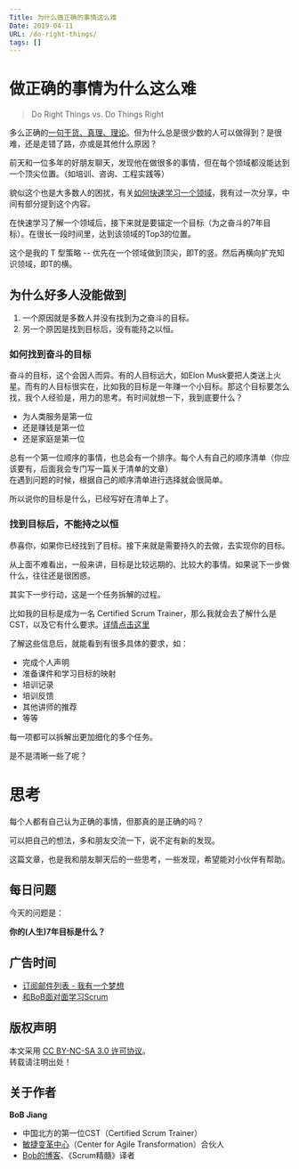 ```yaml
---
Title: 为什么做正确的事情这么难
Date: 2019-04-11
URL: /do-right-things/ 
tags: []
---
```


# 做正确的事情为什么这么难

> Do Right Things vs. Do Things Right

多么正确的[一句干货、真理、理论](https://github.com/bobjiang/bobjiang/blob/master/20190409-theory-vs-practice.md)。但为什么总是很少数的人可以做得到？是很难，还是走错了路，亦或是其他什么原因？

前天和一位多年的好朋友聊天，发现他在做很多的事情，但在每个领域都没能达到一个顶尖位置。（如培训、咨询、工程实践等）

貌似这个也是大多数人的困扰，有关[如何快速学习一个领域](https://github.com/bobjiang/bobjiang/blob/master/bob-agile-road.md)，我有过一次分享，中间有部分提到这个内容。

在快速学习了解一个领域后，接下来就是要锚定一个目标（为之奋斗的7年目标）。在很长一段时间里，达到该领域的Top3的位置。

这个是我的 T 型策略 -- 优先在一个领域做到顶尖，即T的竖。然后再横向扩充知识领域，即T的横。

## 为什么好多人没能做到

1. 一个原因就是多数人并没有找到为之奋斗的目标。  
2. 另一个原因是找到目标后，没有能持之以恒。

### 如何找到奋斗的目标
奋斗的目标，这个会因人而异。有的人目标远大，如Elon Musk要把人类送上火星。而有的人目标很实在，比如我的目标是一年赚一个小目标。那这个目标要怎么找，我个人经验是，用力的思考。有时间就想一下，我到底要什么？

- 为人类服务是第一位
- 还是赚钱是第一位
- 还是家庭是第一位

总有一个第一位顺序的事情，也总会有一个排序。每个人有自己的顺序清单（你应该要有，后面我会专门写一篇关于清单的文章）  
在遇到问题的时候，根据自己的顺序清单进行选择就会很简单。

所以说你的目标是什么，已经写好在清单上了。

### 找到目标后，不能持之以恒
恭喜你，如果你已经找到了目标。接下来就是需要持久的去做，去实现你的目标。

从上面不难看出，一般来讲，目标是比较远期的、比较大的事情。如果说下一步做什么，往往还是很困惑。

其实下一步行动，这是一个任务拆解的过程。

比如我的目标是成为一名 Certified Scrum Trainer，那么我就会去了解什么是CST，以及它有什么要求。[详情点击这里](https://www.scrumalliance.org/get-certified/trainers/cst-certification)

了解这些信息后，就能看到有很多具体的要求，如：

- 完成个人声明
- 准备课件和学习目标的映射
- 培训记录
- 培训反馈
- 其他讲师的推荐
- 等等

每一项都可以拆解出更加细化的多个任务。

是不是清晰一些了呢？

# 思考
每个人都有自己认为正确的事情，但那真的是正确的吗？

可以把自己的想法，多和朋友交流一下，说不定有新的发现。

这篇文章，也是我和朋友聊天后的一些思考，一些发现，希望能对小伙伴有帮助。

## 每日问题
今天的问题是：

**你的(人生)7年目标是什么？**

## 广告时间

- [订阅邮件列表 - 我有一个梦想](https://tinyletter.com/bobjiang)
- [和BoB面对面学习Scrum](https://appmopev1px9533.h5.xiaoeknow.com/homepage) 

## 版权声明

本文采用 [CC BY-NC-SA 3.0 许可协议](https://creativecommons.org/licenses/by-nc-sa/3.0/deed.zh)。  
转载请注明出处！

## 关于作者

**BoB Jiang**

- 中国北方的第一位CST（Certified Scrum Trainer）  
- [敏捷变革中心](https://www.c4at.cn/)（Center for Agile Transformation）合伙人  
- [Bob的博客](http://www.bobjiang.com)、《Scrum精髓》译者

